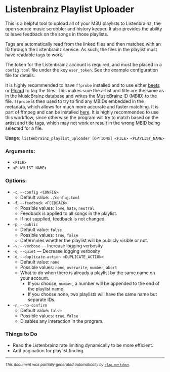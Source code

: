 # Listenbrainz Playlist Uploader

This is a helpful tool to upload all of your M3U playlists to Listenbrainz, the
open source music scrobbler and history keeper. It also provides the ability to
leave feedback on the songs in those playlists.

Tags are automatically read from the linked files and then matched with an ID
through the Listenbrainz service. As such, the files in the playlist must have
readable tags to work.

The token for the Listenbrainz account is required, and must be placed in
a `config.toml` file under the key `user_token`. See the example configuration
file for details.

It is highly recommended to have `ffprobe` installed and to use
either [beets](https://github.com/beetbox/beets)
or [Picard](https://picard.musicbrainz.org/) to tag the files. This makes sure
the artist and title are the same as in the MusicBrainz database and
writes the MusicBrainz ID (MBID) to the file. `ffprobe` is then used to try to
find any MBIDs embedded in the metadata, which allows for much more accurate and
faster matching. It is part of ffmpeg and can be
installed [here](https://ffmpeg.org/download.html). It is highly recommended
to use this workflow, since otherwise the program will try to match based
on the artist and title tags, which may not work or result in the wrong MBID
being selected for a file.

**Usage:** `listenbrainz_playlist_uploader [OPTIONS] <FILE> <PLAYLIST_NAME>`

### **Arguments:**

* `<FILE>`
* `<PLAYLIST_NAME>`

### **Options:**

* `-c`, `--config <CONFIG>`
    - Default value: `./config.toml`
* `-f`, `--feedback <FEEDBACK>`
    - Possible values: `love`, `hate`, `neutral`
    - Feedback is applied to all songs in the playlist.
    - If not supplied, feedback is not changed.
* `-p`, `--public`
    - Default value: `false`
    - Possible values: `true`, `false`
    - Determines whether the playlist will be publicly visible or not.
* `-v`, `--verbose` — Increase logging verbosity
* `-q`, `--quiet` — Decrease logging verbosity
* `-d`, `--duplicate-action <DUPLICATE_ACTION>`
    - Default value: `none`
    - Possible values: `none`, `overwrite`, `number`, `abort`
    - What to do when there is already a playlist by the same name on your
      account.
        - If you choose, `number`, a number will be appended to the end of the
          playlist name.
        - If you choose none, two playlists will have the same name but separate
          IDs.
* `-n`, `--no-confirm`
    - Default value: `false`
    - Possible values: `true`, `false`
    - Disables any interaction in the program.

### Things to Do

- Read the Listenbrainz rate limiting dynamically to be more efficient.
- Add pagination for playlist finding.

<hr/>

<small><i>
This document was partially generated automatically by
<a href="https://crates.io/crates/clap-markdown"><code>clap-markdown</code></a>.
</i></small>
